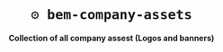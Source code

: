 <div align="center">

# `⚙️ bem-company-assets`

**Collection of all company assest (Logos and banners)**
</div>
